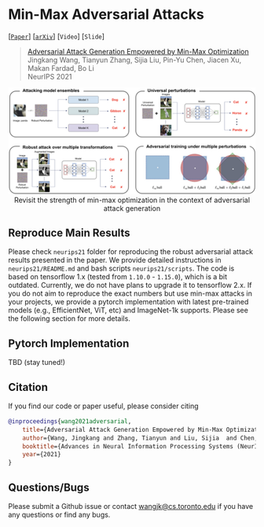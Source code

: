 # Min-Max Adversarial Attacks

[[`Paper`](https://arxiv.org/pdf/1906.03563.pdf)]
[[`arXiv`](https://arxiv.org/abs/1906.03563)]
[`Video`]
[`Slide`]
<!-- [[`Project Page`](http://www.cs.toronto.edu/~wangjk/publications/minmax-adv.html)] -->

> [Adversarial Attack Generation Empowered by Min-Max Optimization]()  
> Jingkang Wang, Tianyun Zhang, Sijia Liu,  Pin-Yu Chen, Jiacen Xu, Makan Fardad, Bo Li \
> NeurIPS 2021  

<div align="center">
    <img src="imgs/revisit-minmax.png" alt><br>
    Revisit the strength of min-max optimization in the context of  adversarial attack generation
</div>

## Reproduce Main Results
Please check `neurips21` folder for reproducing the robust adversarial attack results presented in the paper. We provide detailed instructions in `neurips21/README.md` and bash scripts `neurips21/scripts`.  The code is based on tensorflow 1.x (tested from `1.10.0` - `1.15.0`), which is a bit outdated. Currently, we do not have plans to upgrade it to tensorflow 2.x. If you do not aim to reproduce the exact numbers but use min-max attacks in your projects, we provide a pytorch implementation with latest pre-trained models (e.g., EfficientNet, ViT, etc) and ImageNet-1k supports. Please see the following section for more details.

## Pytorch Implementation
TBD (stay tuned!)

## Citation
If you find our code or paper useful, please consider citing
```bibtex
@inproceedings{wang2021adversarial,
    title={Adversarial Attack Generation Empowered by Min-Max Optimization},
    author={Wang, Jingkang and Zhang, Tianyun and Liu, Sijia  and Chen, Pin-Yu and Xu, Jiacen and Fardad, Makan and Li, Bo},
    booktitle={Advances in Neural Information Processing Systems (NeurIPS)},
    year={2021}
}
```

## Questions/Bugs
Please submit a Github issue or contact wangjk@cs.toronto.edu if you have any questions or find any bugs.
